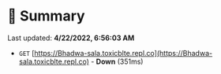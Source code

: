 # 📖 Summary
Last updated: **4/22/2022, 6:56:03 AM**

- `GET` [https://Bhadwa-sala.toxicblte.repl.co](https://Bhadwa-sala.toxicblte.repl.co) - **Down** (351ms)
